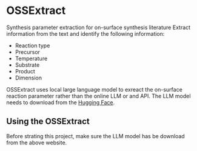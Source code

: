 # OSSExtract
Synthesis parameter extraction for on-surface synthesis literature 
Extract information from the text and identify the following information:

- Reaction type
- Precursor
- Temperature
- Substrate
- Product
- Dimension

OSSExtract uses local large language model to exreact the on-surface reaction parameter rather than the online LLM or and API. The LLM model needs to download from the [Hugging Face](https://huggingface.co/TheBloke/Nous-Hermes-Llama2-GGUF).

## Using the OSSExtract
Before strating this project, make sure the LLM model has be download from the above website.


